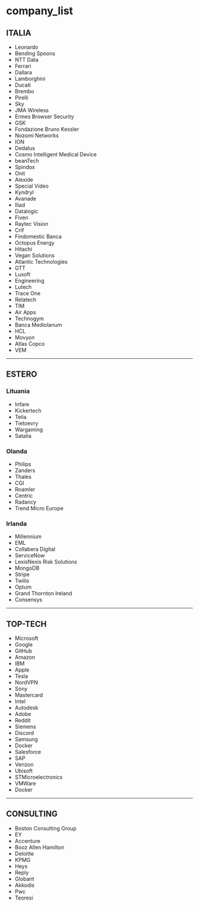 # company_list

## ITALIA
* Leonardo
* Bending Spoons
* NTT Data
* Ferrari
* Dallara
* Lamborghini
* Ducati
* Brembo
* Pirelli
* Sky
* JMA Wireless
* Ermes Browser Security
* GSK
* Fondazione Bruno Kessler
* Nozomi Networks
* ION
* Dedalus
* Cosmo Intelligent Medical Device
* beanTech
* Spindox
* Onit
* Alexide
* Special Video
* Kyndryl
* Avanade
* Iliad
* Datalogic
* Fiven
* Raytec Vision
* Crif
* Findomestic Banca
* Octopus Energy
* Hitachi
* Vegan Solutions
* Atlantic Technologies
* GTT
* Luxoft
* Engineering
* Lutech
* Trace One
* Relatech
* TIM
* Air Apps
* Technogym
* Banca Mediolanum
* HCL
* Movyon
* Atlas Copco
* VEM
_________
## ESTERO
### Lituania
* Infare
* Kickertech
* Telia
* Tietoevry
* Wargaming
* Satalia
### Olanda
* Philips
* Zanders
* Thales
* CGI
* Roamler
* Centric
* Radancy
* Trend Micro Europe
### Irlanda
* Millennium
* EML
* Collabera Digital
* ServiceNow
* LexisNexis Risk Solutions
* MongoDB
* Stripe
* Twilio
* Optum
* Grand Thornton Ireland
* Consensys
_________
## TOP-TECH
* Microsoft
* Google
* GitHub
* Amazon
* IBM
* Apple
* Tesla
* NordVPN
* Sony
* Mastercard
* Intel
* Autodesk
* Adobe
* Reddit
* Siemens
* Discord
* Samsung
* Docker
* Salesforce
* SAP
* Verizon
* Ubisoft
* STMicroelectronics
* VMWare
* Docker
___________
## CONSULTING
* Boston Consulting Group
* EY
* Accenture
* Booz Allen Hamilton
* Deloitte
* KPMG
* Heys
* Reply
* Globant
* Akkodis
* Pwc
* Teoresi
